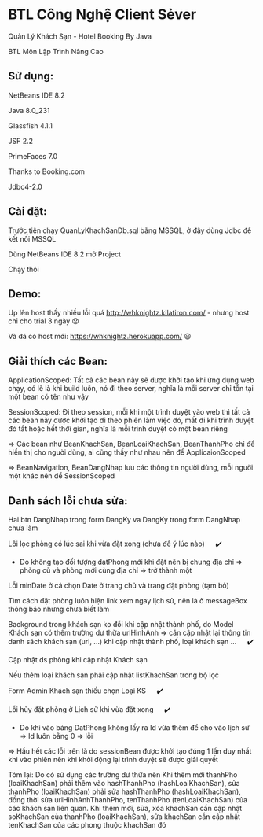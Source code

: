 # BTL Công Nghệ Client Sẻver

Quản Lý Khách Sạn - Hotel Booking By Java

BTL Môn Lập Trình Nâng Cao

## Sử dụng:

NetBeans IDE 8.2

Java 8.0_231

Glassfish 4.1.1

JSF 2.2

PrimeFaces 7.0

Thanks to Booking.com

Jdbc4-2.0

## Cài đặt:

Trước tiên chạy QuanLyKhachSanDb.sql bằng MSSQL, ở đây dùng Jdbc để kết nối MSSQL

Dùng NetBeans IDE 8.2 mở Project

Chạy thôi

## Demo:

Up lên host thấy nhiều lỗi quá http://whknightz.kilatiron.com/ - nhưng host chỉ cho trial 3 ngày :disappointed:

Và đã có host mới: https://whknightz.herokuapp.com/ :smiley:


## Giải thích các Bean:

ApplicationScoped: Tất cả các bean này sẽ được khởi tạo khi ứng dụng web chạy, có lẽ là khi build luôn, nó đi theo server, nghĩa là mỗi server chỉ tồn tại một bean có tên như vậy

SessionScoped: Đi theo session, mỗi khi một trình duyệt vào web thì tất cả các bean này được khởi tạo đi theo phiên làm việc đó, mất đi khi trình duyệt đó tắt hoặc hết thời gian, nghĩa là mỗi trình duyệt có một bean riêng

=> Các bean như BeanKhachSan, BeanLoaiKhachSan, BeanThanhPho chỉ để hiển thị cho người dùng, ai cũng thấy như nhau nên để ApplicaionScoped

=> BeanNavigation, BeanDangNhap lưu các thông tin người dùng, mỗi người một khác nên để SessionScoped

## Danh sách lỗi chưa sửa:

Hai btn DangNhap trong form DangKy va DangKy trong form DangNhap chưa làm

Lỗi lọc phòng có lúc sai khi vừa đặt xong (chưa để ý lúc nào) &emsp; :heavy_check_mark:
- Do không tạo đối tượng datPhong mới khi đặt nên bị chung địa chỉ => phòng cũ và phòng mới cùng địa chỉ => trở thành một

Lỗi minDate ở cả chọn Date ở trang chủ và trang đặt phòng (tạm bỏ)

Tìm cách đặt phòng luôn hiện link xem ngay lịch sử, nên là ở messageBox thông báo nhưng chưa biết làm

Background trong khách sạn ko đổi khi cập nhật thành phố, do Model Khách sạn có thêm trường dư thừa urlHinhAnh => cần cập nhật lại thông tin danh sách khách sạn (url, ...) khi cập nhật thành phố, loại khách sạn ... &emsp; :heavy_check_mark:

Cập nhật ds phòng khi cập nhật Khách sạn

Nếu thêm loại khách sạn phải cập nhật listKhachSan trong bộ lọc

Form Admin Khách sạn thiếu chọn Loại KS &emsp; :heavy_check_mark:

Lỗi hủy đặt phòng ở Lịch sử khi vừa đặt xong &emsp; :heavy_check_mark:
- Do khi vào bảng DatPhong không lấy ra Id vừa thêm để cho vào lịch sử => Id luôn bằng 0 => lỗi

=> Hầu hết các lỗi trên là do sessionBean được khởi tạo đúng 1 lần duy nhất khi vào phiên nên khi khởi động lại trình duyệt sẽ được giải quyết

Tóm lại: Do có sử dụng các trường dư thừa nên Khi thêm mới thanhPho (loaiKhachSan) phải thêm vào hashThanhPho (hashLoaiKhachSan), sửa thanhPho (loaiKhachSan) phải sửa hashThanhPho (hashLoaiKhachSan), đồng thời sửa urlHinhAnhThanhPho, tenThanhPho (tenLoaiKhachSan) của các khách sạn liên quan. Khi thêm mới, sửa, xóa khachSan cần cập nhật soKhachSan của thanhPho (loaiKhachSan), sửa khachSan cần cập nhật tenKhachSan của các phong thuộc khachSan đó